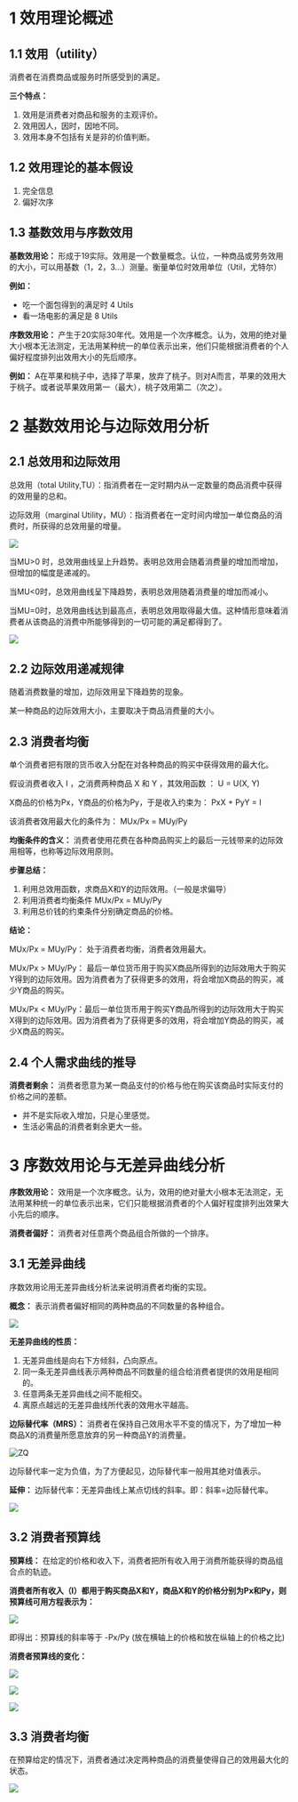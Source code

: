 # 1 效用理论概述

## 1.1 效用（utility）

消费者在消费商品或服务时所感受到的满足。

**三个特点：**

1. 效用是消费者对商品和服务的主观评价。
2. 效用因人，因时，因地不同。
3. 效用本身不包括有关是非的价值判断。

## 1.2 效用理论的基本假设

1. 完全信息
2. 偏好次序

## 1.3 基数效用与序数效用

**基数效用论：** 形成于19实际。效用是一个数量概念。认位，一种商品或劳务效用的大小，可以用基数（1，2，3...）测量。衡量单位时效用单位（Util，尤特尔）

**例如：** 

- 吃一个面包得到的满足时 4 Utils
- 看一场电影的满足是 8 Utils

**序数效用论：** 产生于20实际30年代。效用是一个次序概念。认为，效用的绝对量大小根本无法测定，无法用某种统一的单位表示出来，他们只能根据消费者的个人偏好程度排列出效用大小的先后顺序。

**例如：**  A在苹果和桃子中，选择了苹果，放弃了桃子。则对A而言，苹果的效用大于桃子。或者说苹果效用第一（最大），桃子效用第二（次之）。

# 2 基数效用论与边际效用分析

## 2.1 总效用和边际效用

总效用（total Utility,TU）：指消费者在一定时期内从一定数量的商品消费中获得的效用量的总和。

边际效用（marginal Utility，MU）：指消费者在一定时间内增加一单位商品的消费时，所获得的总效用量的增量。

![](./image/13.png)

当MU>0 时，总效用曲线呈上升趋势。表明总效用会随着消费量的增加而增加，但增加的幅度是递减的。

当MU<0时，总效用曲线呈下降趋势，表明总效用随着消费量的增加而减小。

当MU=0时，总效用曲线达到最高点，表明总效用取得最大值。这种情形意味着消费者从该商品的消费中所能够得到的一切可能的满足都得到了。

![](./image/14.png)

## 2.2 边际效用递减规律

随着消费数量的增加，边际效用呈下降趋势的现象。

某一种商品的边际效用大小，主要取决于商品消费量的大小。

## 2.3 消费者均衡

单个消费者把有限的货币收入分配在对各种商品的购买中获得效用的最大化。

假设消费者收入 I ，之消费两种商品 X 和 Y ，其效用函数 ： U = U(X, Y)

X商品的价格为Px，Y商品的价格为Py，于是收入约束为： PxX + PyY = I

该消费者效用最大化的条件为： MUx/Px = MUy/Py

**均衡条件的含义：** 消费者使用花费在各种商品购买上的最后一元钱带来的边际效用相等，也称等边际效用原则。

**步骤总结：**

1. 利用总效用函数，求商品X和Y的边际效用。（一般是求偏导）
2. 利用消费者均衡条件  MUx/Px = MUy/Py
3. 利用总价钱的约束条件分别确定商品的价格。

**结论：**

MUx/Px = MUy/Py： 处于消费者均衡，消费者效用最大。

MUx/Px > MUy/Py： 最后一单位货币用于购买X商品所得到的边际效用大于购买Y得到的边际效用。因为消费者为了获得更多的效用，将会增加X商品的购买，减少Y商品的购买。

MUx/Px < MUy/Py：最后一单位货币用于购买Y商品所得到的边际效用大于购买X得到的边际效用。因为消费者为了获得更多的效用，将会增加Y商品的购买，减少X商品的购买。

## 2.4 个人需求曲线的推导

**消费者剩余：** 消费者愿意为某一商品支付的价格与他在购买该商品时实际支付的价格之间的差额。

- 并不是实际收入增加，只是心里感觉。
- 生活必需品的消费者剩余更大一些。

# 3 序数效用论与无差异曲线分析

**序数效用论：**  效用是一个次序概念。认为，效用的绝对量大小根本无法测定，无法用某种统一的单位表示出来，它们只能根据消费者的个人偏好程度排列出效果大小先后的顺序。

**消费者偏好：**  消费者对任意两个商品组合所做的一个排序。

## 3.1 无差异曲线

序数效用论用无差异曲线分析法来说明消费者均衡的实现。

**概念：**  表示消费者偏好相同的两种商品的不同数量的各种组合。

![](./image/15.png)

**无差异曲线的性质：**

1. 无差异曲线是向右下方倾斜，凸向原点。
2. 同一条无差异曲线表示两种商品不同数量的组合给消费者提供的效用是相同的。
3. 任意两条无差异曲线之间不能相交。
4. 离原点越远的无差异曲线所代表的效用水平越高。

**边际替代率（MRS）：**  消费者在保持自己效用水平不变的情况下，为了增加一种商品X的消费量所愿意放弃的另一种商品Y的消费量。

![ZQ](./image/16.png)

边际替代率一定为负值，为了方便起见，边际替代率一般用其绝对值表示。

**延伸：** 边际替代率：无差异曲线上某点切线的斜率。即：斜率=边际替代率。

![](./image/17.png)

## 3.2 消费者预算线

**预算线：**  在给定的价格和收入下，消费者把所有收入用于消费所能获得的商品组合点的轨迹。

**消费者所有收入（I）都用于购买商品X和Y，商品X和Y的价格分别为Px和Py，则预算线可用方程表示为：**

![](./image/18.png)

即得出：预算线的斜率等于 -Px/Py (放在横轴上的价格和放在纵轴上的价格之比)

**消费者预算线的变化：**

![](./image/19.png)

![](./image/20.png)

![](./image/21.png)

## 3.3 消费者均衡

在预算给定的情况下，消费者通过决定两种商品的消费量使得自己的效用最大化的状态。

![](./image/22.png)

